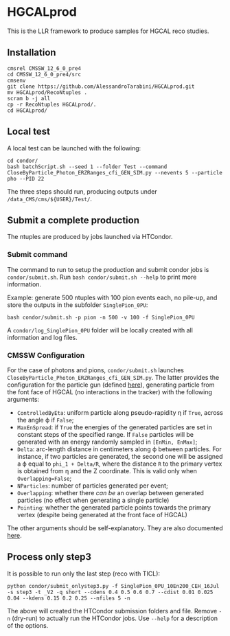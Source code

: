 # HGCALprod

This is the LLR framework to produce samples for HGCAL reco studies.

## Installation

```shell
cmsrel CMSSW_12_6_0_pre4
cd CMSSW_12_6_0_pre4/src
cmsenv
git clone https://github.com/AlessandroTarabini/HGCALprod.git
mv HGCALprod/RecoNtuples .
scram b -j all
cp -r RecoNtuples HGCALprod/.
cd HGCALprod/
```

## Local test

A local test can be launched with the following:

```shell
cd condor/
bash batchScript.sh --seed 1 --folder Test --command CloseByParticle_Photon_ERZRanges_cfi_GEN_SIM.py --nevents 5 --particle pho --PID 22
```

The three steps should run, producing outputs under ```/data_CMS/cms/${USER}/Test/```.

## Submit a complete production

The ntuples are produced by jobs launched via HTCondor.

### Submit command

The command to run to setup the production and submit condor jobs is ```condor/submit.sh```. Run ```bash condor/submit.sh --help``` to print more information.

Example: generate 500 ntuples with 100 pion events each, no pile-up, and store the outputs in the subfolder ```SinglePion_0PU```:

```shell
bash condor/submit.sh -p pion -n 500 -v 100 -f SinglePion_0PU
```

A ```condor/log_SinglePion_0PU``` folder will be locally created with all information and log files.

### CMSSW Configuration

For the case of photons and pions, ```condor/submit.sh``` launches ```CloseByParticle_Photon_ERZRanges_cfi_GEN_SIM.py```. The latter provides the configuration for the particle gun (defined [here](https://github.com/cms-sw/cmssw/blob/master/IOMC/ParticleGuns/src/CloseByParticleGunProducer.cc)), generating particle from the font face of HGCAL (no interactions in the tracker) with the following arguments:

* ```ControlledByEta```: uniform particle along pseudo-rapidity &eta; if ```True```, across the angle &varphi; if ```False```;
* ```MaxEnSpread```: if ```True``` the energies of the generated particles are set in constant steps of the specified range. If ```False``` particles will be generated with an energy randomly sampled in ```[EnMin, EnMax]```;
* ```Delta```: arc-length distance in centimeters along &varphi; between particles. For instance, if two particles are generated, the second one will be assigned a &varphi; equal to ```phi_1 + Delta/R```, where the distance ```R``` to the primary vertex is obtained from &eta; and the Z coordinate. This is valid only when ```Overlapping=False```;
* ```NParticles```: number of particles generated per event;
* ```Overlapping```: whether there _can be_ an overlap between generated particles (no effect when generating a single particle)
* ```Pointing```: whether the generated particle points towards the primary vertex (despite being generated at the front face of HGCAL)

The other arguments should be self-explanatory. They are also documented [here](https://hgcal.web.cern.ch/Generation/CloseByParticleGun/).

## Process only step3

It is possible to run only the last step (reco with TICL):

```shell
python condor/submit_onlystep3.py -f SinglePion_0PU_10En200_CEH_16Jul -s step3 -t _V2 -q short --cdens 0.4 0.5 0.6 0.7 --cdist 0.01 0.025 0.04 --kdens 0.15 0.2 0.25 --nfiles 5 -n
```

The above will created the HTCondor submission folders and file. Remove ```-n``` (dry-run) to actually run the HTCondor jobs. Use ```--help``` for a description of the options.
